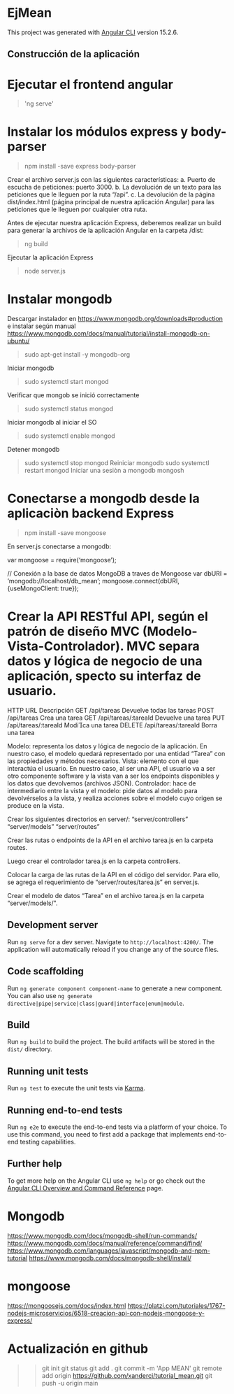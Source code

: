 # EjMean

This project was generated with [Angular CLI](https://github.com/angular/angular-cli) version 15.2.6.


## Construcción de la aplicación

# Ejecutar el frontend angular

> 'ng serve'

# Instalar los módulos express y body-parser

> npm install -save express body-parser

Crear el archivo server.js con las siguientes características:
a. Puerto de escucha de peticiones: puerto 3000.
b. La devolución de un texto para las peticiones que le lleguen por la ruta “/api”.
c. La devolución de la página dist/index.html (página principal de nuestra aplicación Angular) para las peticiones que le lleguen por cualquier otra ruta.

Antes de ejecutar nuestra aplicación Express, deberemos realizar un build para generar la archivos de la aplicación Angular en la carpeta /dist:
> ng build

Ejecutar la aplicación Express
> node server.js


# Instalar mongodb

Descargar instalador en https://www.mongodb.org/downloads#production e instalar según manual https://www.mongodb.com/docs/manual/tutorial/install-mongodb-on-ubuntu/

> sudo apt-get install -y mongodb-org

Iniciar mongodb

> sudo systemctl start mongod

Verificar que mongob se inició correctamente 

> sudo systemctl status mongod

Iniciar mongodb al iniciar el SO
> sudo systemctl enable mongod

Detener mongodb
> sudo systemctl stop mongod
Reiniciar mongodb 
> sudo systemctl restart mongod
Iniciar una sesiòn a mongodb
> mongosh

# Conectarse a mongodb desde la aplicaciòn backend Express 
> npm install -save mongoose

En server.js conectarse a mongodb:

var mongoose = require(‘mongoose’);

// Conexión a la base de datos MongoDB a traves de Mongoose
var dbURI = ‘mongodb://localhost/db_mean’;
mongoose.connect(dbURI, {useMongoClient: true});


# Crear la API RESTful API, según el patrón de diseño MVC (Modelo-Vista-Controlador). MVC separa datos y lógica de negocio de una aplicación, specto su interfaz de usuario.


HTTP URL Descripción
GET /api/tareas Devuelve todas las tareas
POST /api/tareas Crea una tarea
GET /api/tareas/:tareaId Devuelve una tarea
PUT /api/tareas/:tareaId Modica una tarea
DELETE /api/tareas/:tareaId Borra una tarea


Modelo: representa los datos y lógica de negocio
de la aplicación. En nuestro caso, el modelo
quedará representado por una entidad “Tarea”
con las propiedades y métodos necesarios.
Vista: elemento con el que interactúa el usuario.
En nuestro caso, al ser una API, el usuario va a
ser otro componente software y la vista van a
ser los endpoints disponibles y los datos que
devolvemos (archivos JSON).
Controlador: hace de intermediario entre la
vista y el modelo: pide datos al modelo para
devolvérselos a la vista, y realiza acciones sobre
el modelo cuyo origen se produce en la vista.

Crear los siguientes directorios en server/:
“server/controllers”
“server/models” 
“server/routes”

Crear las rutas o endpoints de la API en el archivo tarea.js en la carpeta routes.

Luego crear el controlador tarea.js en la carpeta controllers.

Colocar la carga de las rutas de la API en el código del servidor. Para ello, se agrega el requerimiento de “server/routes/tarea.js” en server.js.


Crear el modelo de datos “Tarea” en el archivo tarea.js en la carpeta “server/models/".


## Development server

Run `ng serve` for a dev server. Navigate to `http://localhost:4200/`. The application will automatically reload if you change any of the source files.

## Code scaffolding

Run `ng generate component component-name` to generate a new component. You can also use `ng generate directive|pipe|service|class|guard|interface|enum|module`.

## Build

Run `ng build` to build the project. The build artifacts will be stored in the `dist/` directory.

## Running unit tests

Run `ng test` to execute the unit tests via [Karma](https://karma-runner.github.io).

## Running end-to-end tests

Run `ng e2e` to execute the end-to-end tests via a platform of your choice. To use this command, you need to first add a package that implements end-to-end testing capabilities.

## Further help

To get more help on the Angular CLI use `ng help` or go check out the [Angular CLI Overview and Command Reference](https://angular.io/cli) page.


# Mongodb
https://www.mongodb.com/docs/mongodb-shell/run-commands/
https://www.mongodb.com/docs/manual/reference/command/find/
https://www.mongodb.com/languages/javascript/mongodb-and-npm-tutorial
https://www.mongodb.com/docs/mongodb-shell/install/

# mongoose
https://mongoosejs.com/docs/index.html
https://platzi.com/tutoriales/1767-nodejs-microservicios/6518-creacion-api-con-nodejs-mongoose-y-express/

# Actualización en github

>> git init
>> git status
>> git add .
>> git commit -m 'App MEAN'
>> git remote add origin https://github.com/xandercj/tutorial_mean.git
>> git push -u origin main